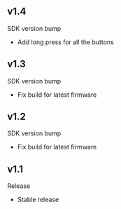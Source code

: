 ## v1.4

SDK version bump

- Add long press for all the buttons

## v1.3

SDK version bump

- Fix build for latest firmware

## v1.2

SDK version bump

- Fix build for latest firmware

## v1.1

Release

- Stable release
